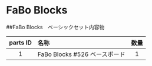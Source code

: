 # FaBo Blocks

##FaBo Blocks　ベーシックセット内容物

| parts ID|名称 |数量 |
| :---: | :--- | :---: |
| 1 | FaBo Blocks #526 ベースボード |  1  |
